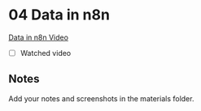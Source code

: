 # 04 Data in n8n

[Data in n8n Video](todo)

- [ ] Watched video

## Notes

Add your notes and screenshots in the materials folder.

